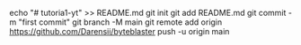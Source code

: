 echo "# tutoria1-yt" >> README.md
git init
git add README.md
git commit -m "first commit"
git branch -M main
git remote add origin https://github.com/Darensii/byteblaster
push -u origin main

